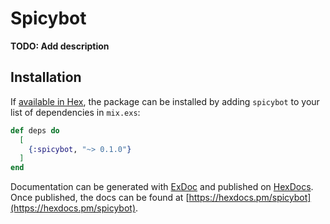 # Spicybot

**TODO: Add description**

## Installation

If [available in Hex](https://hex.pm/docs/publish), the package can be installed
by adding `spicybot` to your list of dependencies in `mix.exs`:

```elixir
def deps do
  [
    {:spicybot, "~> 0.1.0"}
  ]
end
```

Documentation can be generated with [ExDoc](https://github.com/elixir-lang/ex_doc)
and published on [HexDocs](https://hexdocs.pm). Once published, the docs can
be found at [https://hexdocs.pm/spicybot](https://hexdocs.pm/spicybot).

